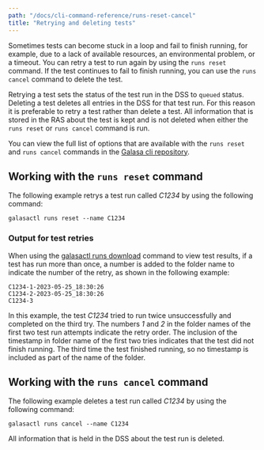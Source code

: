 ```yaml
---
path: "/docs/cli-command-reference/runs-reset-cancel"
title: "Retrying and deleting tests"
---
```



Sometimes tests can become stuck in a loop and fail to finish running, for example, due to a lack of available resources, an environmental problem, or a timeout. You can retry a test to run again by using the `runs reset` command. If the test continues to fail to finish running, you can use the `runs cancel` command to delete the test. 

Retrying a test sets the status of the test run in the DSS to `queued` status. Deleting a test deletes all entries in the DSS for that test run. For this reason it is preferable to retry a test rather than delete a test. All information that is stored in the RAS about the test is kept and is not deleted when either the `runs reset` or `runs cancel` command is run.


You can view the full list of options that are available with the `runs reset` and `runs cancel` commands in the 
<a href="https://github.com/galasa-dev/cli/blob/main/docs/generated/galasactl_runs.md" target="_blank">Galasa cli repository</a>.

## Working with the `runs reset` command

The following example retrys a test run called _C1234_ by using the following command: 

```
galasactl runs reset --name C1234
```

### Output for test retries

When using the [galasactl runs download](ecosystem-cli-runs-download) command to view test results, if a test has run more than once, a number is added to the folder name to indicate the number of the retry, as shown in the following example:

```
C1234-1-2023-05-25_18:30:26
C1234-2-2023-05-25_18:30:26
C1234-3
```

In this example, the test _C1234_ tried to run twice unsuccessfully and completed on the third try. The numbers _1_ and _2_ in the folder names of the first two test run attempts indicate the retry order. The inclusion of the timestamp in folder name of the first two tries indicates that the test did not finish running. The third time the test finished running, so no timestamp is included as part of the name of the folder. 

## Working with the `runs cancel` command

The following example deletes a test run called _C1234_ by using the following command: 

```
galasactl runs cancel --name C1234
```

All information that is held in the DSS about the test run is deleted. 



